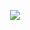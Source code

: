 
<p align="center"><a href="https://github.com/anuraghazra/github-readme-stats">
  <img align="center" src="https://github-readme-stats.vercel.app/api?username=sergej-d83&show_icons=true&theme=nord" />
</a></p>

